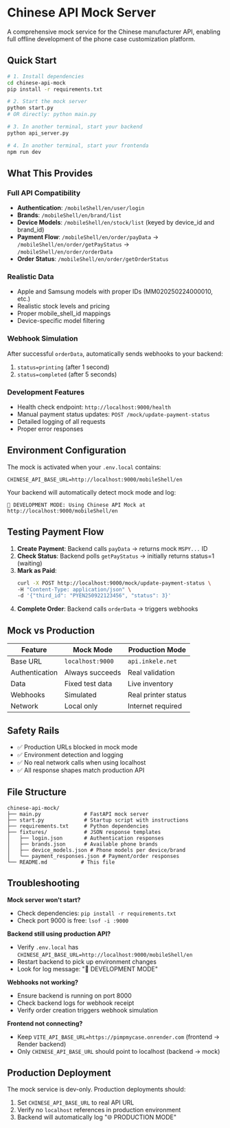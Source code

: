 # Chinese API Mock Server

A comprehensive mock service for the Chinese manufacturer API, enabling full offline development of the phone case customization platform.

## Quick Start

```bash
# 1. Install dependencies
cd chinese-api-mock
pip install -r requirements.txt

# 2. Start the mock server
python start.py
# OR directly: python main.py

# 3. In another terminal, start your backend
python api_server.py

# 4. In another terminal, start your frontenda
npm run dev
```

## What This Provides

### Full API Compatibility
- **Authentication**: `/mobileShell/en/user/login`
- **Brands**: `/mobileShell/en/brand/list`
- **Device Models**: `/mobileShell/en/stock/list` (keyed by device_id and brand_id)
- **Payment Flow**: `/mobileShell/en/order/payData` → `/mobileShell/en/order/getPayStatus` → `/mobileShell/en/order/orderData`
- **Order Status**: `/mobileShell/en/order/getOrderStatus`

### Realistic Data
- Apple and Samsung models with proper IDs (MM020250224000010, etc.)
- Realistic stock levels and pricing
- Proper mobile_shell_id mappings
- Device-specific model filtering

### Webhook Simulation
After successful `orderData`, automatically sends webhooks to your backend:
1. `status=printing` (after 1 second)
2. `status=completed` (after 5 seconds)

### Development Features
- Health check endpoint: `http://localhost:9000/health`
- Manual payment status updates: `POST /mock/update-payment-status`
- Detailed logging of all requests
- Proper error responses

## Environment Configuration

The mock is activated when your `.env.local` contains:
```
CHINESE_API_BASE_URL=http://localhost:9000/mobileShell/en
```

Your backend will automatically detect mock mode and log:
```
🔧 DEVELOPMENT MODE: Using Chinese API Mock at http://localhost:9000/mobileShell/en
```

## Testing Payment Flow

1. **Create Payment**: Backend calls `payData` → returns mock `MSPY...` ID
2. **Check Status**: Backend polls `getPayStatus` → initially returns status=1 (waiting)
3. **Mark as Paid**:
   ```bash
   curl -X POST http://localhost:9000/mock/update-payment-status \
   -H "Content-Type: application/json" \
   -d '{"third_id": "PYEN250922123456", "status": 3}'
   ```
4. **Complete Order**: Backend calls `orderData` → triggers webhooks

## Mock vs Production

| Feature | Mock Mode | Production Mode |
|---------|-----------|-----------------|
| Base URL | `localhost:9000` | `api.inkele.net` |
| Authentication | Always succeeds | Real validation |
| Data | Fixed test data | Live inventory |
| Webhooks | Simulated | Real printer status |
| Network | Local only | Internet required |

## Safety Rails

- ✅ Production URLs blocked in mock mode
- ✅ Environment detection and logging
- ✅ No real network calls when using localhost
- ✅ All response shapes match production API

## File Structure

```
chinese-api-mock/
├── main.py              # FastAPI mock server
├── start.py             # Startup script with instructions
├── requirements.txt     # Python dependencies
├── fixtures/            # JSON response templates
│   ├── login.json       # Authentication responses
│   ├── brands.json      # Available phone brands
│   ├── device_models.json # Phone models per device/brand
│   └── payment_responses.json # Payment/order responses
└── README.md           # This file
```

## Troubleshooting

**Mock server won't start?**
- Check dependencies: `pip install -r requirements.txt`
- Check port 9000 is free: `lsof -i :9000`

**Backend still using production API?**
- Verify `.env.local` has `CHINESE_API_BASE_URL=http://localhost:9000/mobileShell/en`
- Restart backend to pick up environment changes
- Look for log message: "🔧 DEVELOPMENT MODE"

**Webhooks not working?**
- Ensure backend is running on port 8000
- Check backend logs for webhook receipt
- Verify order creation triggers webhook simulation

**Frontend not connecting?**
- Keep `VITE_API_BASE_URL=https://pimpmycase.onrender.com` (frontend → Render backend)
- Only `CHINESE_API_BASE_URL` should point to localhost (backend → mock)

## Production Deployment

The mock service is dev-only. Production deployments should:
1. Set `CHINESE_API_BASE_URL` to real API URL
2. Verify no `localhost` references in production environment
3. Backend will automatically log "🌐 PRODUCTION MODE"